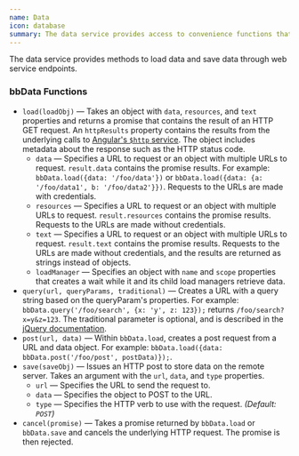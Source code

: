 ```yaml
---
name: Data
icon: database
summary: The data service provides access to convenience functions that allow you to manipulate data.
---
```


The data service provides methods to load data and save data through web service endpoints.

### bbData Functions ###

  - `load(loadObj)` &mdash; Takes an object with `data`, `resources`, and `text` properties and returns a promise that contains the result of an HTTP GET request. An `httpResults` property contains the results from the underlying calls to [Angular's `$http` service](https://docs.angularjs.org/api/ng/service/$http). The object includes metadata about the response such as the HTTP status code.
    - `data` &mdash; Specifies a URL to request or an object with multiple URLs to request. `result.data` contains the promise results. For example: `bbData.load({data: '/foo/data'})` or `bbData.load({data: {a: '/foo/data1', b: '/foo/data2'}})`. Requests to the URLs are made with credentials.
    - `resources` &mdash; Specifies a URL to request or an object with multiple URLs to request. `result.resources` contains the promise results. Requests to the URLs are made without credentials.
    - `text` &mdash; Specifies a URL to request or an object with multiple URLs to request. `result.text` contains the promise results. Requests to the URLs are made without credentials, and the results are returned as strings instead of objects.
    - `loadManager` &mdash; Specifies an object with `name` and `scope` properties that creates a wait while it and its child load managers retrieve data.
  - `query(url, queryParams, traditional)` &mdash; Creates a URL with a query string based on the queryParam's properties. For example: `bbData.query('/foo/search', {x: 'y', z: 123});` returns `/foo/search?x=y&z=123`.  The traditional parameter is optional, and is described in the [jQuery documentation](http://api.jquery.com/jquery.param/).
  - `post(url, data)` &mdash; Within `bbData.load`, creates a post request from a URL and data object. For example: `bbData.load({data: bbData.post('/foo/post', postData)});`.
  - `save(saveObj)` &mdash; Issues an HTTP post to store data on the remote server. Takes an argument with the `url`, `data`, and `type` properties.
    - `url` &mdash; Specifies the URL to send the request to.
    - `data` &mdash; Specifies the object to POST to the URL.
    - `type` &mdash; Specifies the HTTP verb to use with the request. *(Default: `POST`)*
  - `cancel(promise)` &mdash; Takes a promise returned by `bbData.load` or `bbData.save` and cancels the underlying HTTP request. The promise is then rejected.
